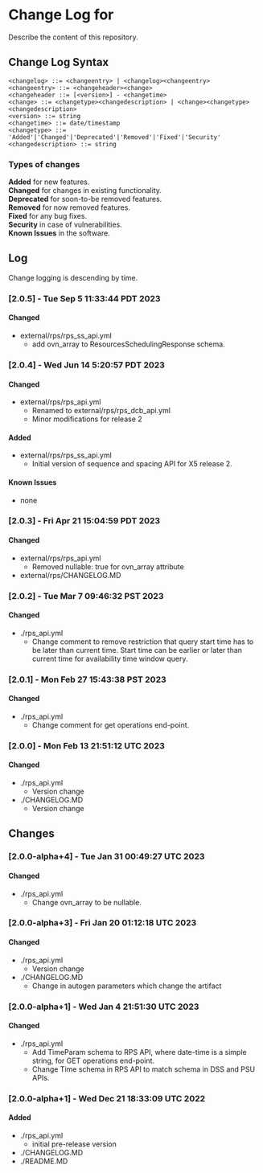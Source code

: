 # Change Log for <REPOSITORY>
Describe the content of this repository.
  
## Change Log Syntax
``<changelog> ::= <changeentry> | <changelog><changeentry>``  
``<changeentry> ::= <changeheader><change>``  
``<changeheader ::= [<version>] - <changetime>``  
``<change> ::= <changetype><changedescription> | <change><changetype><changedescription>``  
``<version> ::= string``  
``<changetime> ::= date/timestamp``  
``<changetype> ::= 'Added'|'Changed'|'Deprecated'|'Removed'|'Fixed'|'Security'``  
``<changedescription> ::= string``
  
### Types of changes
__Added__ for new features.  
__Changed__ for changes in existing functionality.  
__Deprecated__ for soon-to-be removed features.  
__Removed__ for now removed features.  
__Fixed__ for any bug fixes.  
__Security__ in case of vulnerabilities.  
__Known Issues__ in the software.

## Log
Change logging is descending by time.

### [2.0.5] - Tue Sep 5 11:33:44 PDT 2023
#### Changed
- external/rps/rps_ss_api.yml
   - add ovn_array to ResourcesSchedulingResponse schema.

### [2.0.4] - Wed Jun 14 5:20:57 PDT 2023
#### Changed
- external/rps/rps_api.yml
  - Renamed to external/rps/rps_dcb_api.yml
  - Minor modifications for release 2
#### Added
- external/rps/rps_ss_api.yml
  - Initial version of sequence and spacing API for X5 release 2.
#### Known Issues
- none

### [2.0.3] - Fri Apr 21 15:04:59 PDT 2023
#### Changed
- external/rps/rps_api.yml
   - Removed nullable: true for ovn_array attribute
- external/rps/CHANGELOG.MD

### [2.0.2] - Tue Mar  7 09:46:32 PST 2023
#### Changed
- ./rps_api.yml
   - Change comment to remove restriction that query start time has to be later than current time. Start time can be earlier or later than current time for availability time window query.

### [2.0.1] - Mon Feb 27 15:43:38 PST 2023
#### Changed
- ./rps_api.yml
   - Change comment for get operations end-point.

### [2.0.0] - Mon Feb 13 21:51:12 UTC 2023
#### Changed
- ./rps_api.yml
   - Version change
- ./CHANGELOG.MD
   - Version change

## Changes
### [2.0.0-alpha+4] - Tue Jan 31 00:49:27 UTC 2023
#### Changed
- ./rps_api.yml
  - Change ovn_array to be nullable.

### [2.0.0-alpha+3] - Fri Jan 20 01:12:18 UTC 2023
#### Changed
- ./rps_api.yml  
   - Version change
- ./CHANGELOG.MD
   - Change in autogen parameters which change the artifact  

### [2.0.0-alpha+1] - Wed Jan 4 21:51:30 UTC 2023
#### Changed    
- ./rps_api.yml  
  - Add TimeParam schema to RPS API, where date-time is a simple string, for GET operations end-point.  
  - Change Time schema in RPS API to match schema in DSS and PSU APIs.  

### [2.0.0-alpha+1] - Wed Dec 21 18:33:09 UTC 2022
#### Added
- ./rps_api.yml
  - initial pre-release version
- ./CHANGELOG.MD
- ./README.MD

